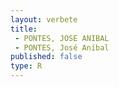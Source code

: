 ```yaml
---
layout: verbete
title:
 - PONTES, JOSE ANIBAL
 - PONTES, José Aníbal
published: false
type: R
---
```


